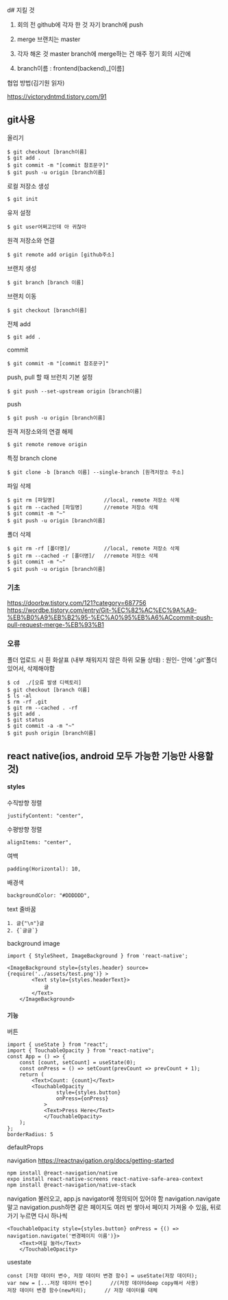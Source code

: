 d# 지킬 것
1. 회의 전 github에 각자 한 것 자기 branch에 push

2. merge 브랜치는 master

3.  각자 해온 것 master branch에 merge하는 건 매주 정기 회의 시간에  

4. branch이름 : frontend(backend)_[이름]

협업 방법(김기원 읽자)

https://victorydntmd.tistory.com/91

## git사용
올리기

	$ git checkout [branch이름] 
	$ git add .
	$ git commit -m "[commit 참조문구]"
	$ git push -u origin [branch이름]
	
로컬 저장소 생성

    $ git init
 
유저 설정

    $ git user어쩌고인데 아 귀찮아
  
원격 저장소와 연결  

    $ git remote add origin [github주소]

브랜치 생성

	$ git branch [branch 이름]

브랜치 이동

  	$ git checkout [branch이름] 

전체 add

	$ git add .

commit 

  	$ git commit -m "[commit 참조문구]" 

push, pull 할 때 브런치 기본 설정

  	$ git push --set-upstream origin [branch이름] 

push

  	$ git push -u origin [branch이름]


원격 저장소와의 연결 해제

	$ git remote remove origin 

특정 branch clone

	$ git clone -b [branch 이름] --single-branch [원격저장소 주소]
	
파일 삭제

	$ git rm [파일명]                //local, remote 저장소 삭제  
	$ git rm --cached [파일명]       //remote 저장소 삭제 
	$ git commit -m "~"
	$ git push -u origin [branch이름]
	
폴더 삭제

	$ git rm -rf [폴더명]/           //local, remote 저장소 삭제
	$ git rm --cached -r [폴더명]/   //remote 저장소 삭제 
	$ git commit -m "~"
	$ git push -u origin [branch이름]

### 기초

https://doorbw.tistory.com/121?category=687756
https://wordbe.tistory.com/entry/Git-%EC%82%AC%EC%9A%A9-%EB%B0%A9%EB%B2%95-%EC%A0%95%EB%A6%ACcommit-push-pull-request-merge-%EB%93%B1

### 오류
폴더 업로드 시 흰 화살표 (내부 채워지지 않은 하위 모듈 상태) : 원인- 안에 '.git'폴더 있어서, 삭제해야함

	$ cd  ./[오류 발생 디렉토리]
	$ git checkout [branch 이름] 
	$ ls -al
	$ rm -rf .git
	$ git rm --cached . -rf
	$ git add .
	$ git status
	$ git commit -a -m "~"
	$ git push origin [branch이름]



## react native(ios, android 모두 가능한 기능만 사용할 것)
#### styles

수직방향 정렬

	justifyContent: "center",

수평방향 정렬

	alignItems: "center",

여백

	padding(Horizontal): 10,

배경색
	
	backgroundColor: "#DDDDDD",
	
text 줄바꿈

	1. 글{"\n"}글
	2. {`글글`}

background image

	import { StyleSheet, ImageBackground } from 'react-native';
	
	<ImageBackground style={styles.header} source={require('../assets/test.png')} >
            <Text style={styles.headerText}>
                글
            </Text>
        </ImageBackground>


#### 기능

버튼

	import { useState } from "react";
	import { TouchableOpacity } from "react-native";
	const App = () => {
  		const [count, setCount] = useState(0);
  		const onPress = () => setCount(prevCount => prevCount + 1);
		return (
			<Text>Count: {count}</Text>
			<TouchableOpacity
        			style={styles.button}
        			onPress={onPress}
      			>
        		<Text>Press Here</Text>
     			</TouchableOpacity>
  		);
	};
	borderRadius: 5
	
	
defaultProps


navigation
https://reactnavigation.org/docs/getting-started

	npm install @react-navigation/native
	expo install react-native-screens react-native-safe-area-context
	npm install @react-navigation/native-stack
	
navigation 불러오고, app.js navigator에 정의되어 있어야 함
navigation.navigate 말고 navigation.push하면 같은 페이지도 여러 번 쌓아서 페이지 가져올 수 있음, 뒤로 가기 누르면 다시 하나씩 

	<TouchableOpacity style={styles.button} onPress = {() => navigation.navigate('변경페이지 이름')}>
		<Text>여길 눌러</Text>    
        </TouchableOpacity> 


usestate

	const [저장 데이터 변수, 저장 데이터 변경 함수] = useState(저장 데이터);
	var new = [...저장 데이터 변수]      //(저장 데이터deep copy해서 사용)
	저장 데이터 변경 함수(new처리);      // 저장 데이터를 대체

